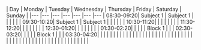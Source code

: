 | Day    | Monday  	| Tuesday  	| Wednesday  	| Thursday  	| Friday  	| Saturday  	| Sunday  	|
|---	|---	|---	|---	|---	|---	|---	|
08:30-09:20| Subject 1  	| Subject 1  	|   	|   	|   	|   	|   	|
09:30-10:20| Subject 1  	| Subject 1  	|   	|   	|   	|   	|   	|
10:30-11:20|   	|   	|   	|   	|   	|   	|   	|
11:30-12:20|   	|   	|   	|   	|   	|   	|   	|
12:30-01:20|   	|   	|   	|   	|   	|   	|   	|
01:30-02:20|   	|   	|   	|   	| Block 1  	|   	|   	|
02:30-03:20|   	|   	|   	|   	| Block 1  	|   	|   	|
03:30-04:20|   	|   	|   	|   	|   	|   	|   	|
|   	|   	|   	|   	|   	|   	|   	|
|   	|   	|   	|   	|   	|   	|   	|
|   	|   	|   	|   	|   	|   	|   	|
|   	|   	|   	|   	|   	|   	|   	|
|   	|   	|   	|   	|   	|   	|   	|
|   	|   	|   	|   	|   	|   	|   	|
